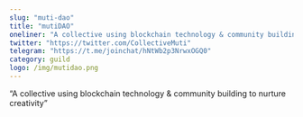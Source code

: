 ```yaml
---
slug: "muti-dao"
title: "mutiDAO"
oneliner: "A collective using blockchain technology & community building to nurture creativity"
twitter: "https://twitter.com/CollectiveMuti"
telegram: "https://t.me/joinchat/hNtWb2p3NrwxOGQ0"
category: guild
logo: /img/mutidao.png
---
```


“A collective using blockchain technology & community building to nurture creativity”
